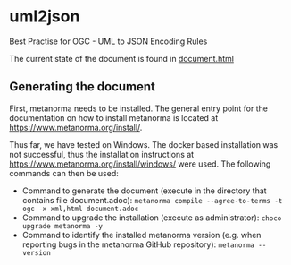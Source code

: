 # uml2json
Best Practise for OGC - UML to JSON Encoding Rules

The current state of the document is found in [document.html](<https://geonovum.github.io/uml2json/document.html>)

## Generating the document

First, metanorma needs to be installed. The general entry point for the documentation on how to install metanorma is located at https://www.metanorma.org/install/. 

Thus far, we have tested on Windows. The docker based installation was not successful, thus the installation instructions at https://www.metanorma.org/install/windows/ were used. The following commands can then be used:

* Command to generate the document (execute in the directory that contains file document.adoc): `metanorma compile --agree-to-terms -t ogc -x xml,html document.adoc`
* Command to upgrade the installation (execute as administrator): `choco upgrade metanorma -y`
* Command to identify the installed metanorma version (e.g. when reporting bugs in the metanorma GitHub repository): `metanorma --version`
